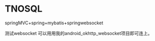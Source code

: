 # TNOSQL
springMVC+spring+mybatis+springwebsocket

测试websocket 可以用用我的android_okhttp_websocket项目即可连上。
